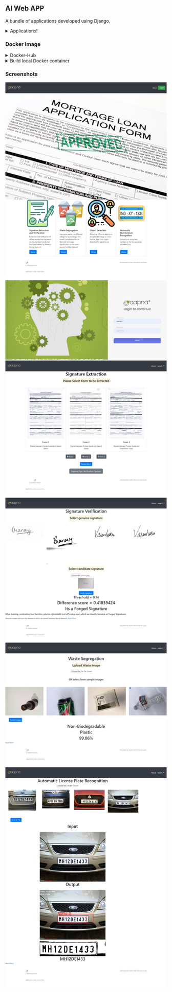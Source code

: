 ## AI Web APP
A bundle of applications developed using Django.
<details>
 <summary>Applications!</summary>

- Signture Extraction and Verification
	- Image Processing
		- OpenCV - ROI, Canny Edge, HSV, Morphological Transformation
	 - Image Classification
		 - Siamese Neural Network - Signature Verification
- Waste Segregation
	- Convolution Neural Network
 - Object Detection
	 - YOLO 
 - Automatic License Plate Recognition 
	 - Viola Jones Algorithm - HaarCascades  
	 - YOLO - Trucks License plate identification ( Integration pending)
	-	pytesseract for OCR, MLP (pending)
</details>

### Docker Image

<details><summary> Docker-Hub</summary><blockquote>

```sh
docker pull vvohra/webapp:v1
```
or
```sh
version: '3.1'

services:
  db:
    image: postgres
    environment:
      POSTGRES_DB: "db"
      POSTGRES_HOST_AUTH_METHOD: "trust"
  web:
    image: vvohra/webapp:v1
    command:
      - /bin/bash
      - -c
      - |
        python manage.py migrate
        python manage.py runserver 0.0.0.0:8000
    ports:
      - "8000:8000"
    depends_on:
      - db
```
```sh
docker-compose up
```
</blockquote></details>

<details><summary> Build local Docker container</summary><blockquote>

```sh
docker-compose build
docker-compose run web bash
python3 manage.py migrate
python3 manage.py createsuperuser
exit
docker-compose up
0.0.0.0:8000
```
</blockquote></details>

### Screenshots
![Home](https://github.com/vasantvohra/AI-WebAPP/blob/master/media/AI%20web%20app.jpg "Homepage")
![Login](https://github.com/vasantvohra/AI-WebAPP/blob/master/media/AAPNA%20Login.jpg "Login")
![Signature Extraction](https://github.com/vasantvohra/AI-WebAPP/blob/master/media/AI%20web%20app%20(1).jpg "Signature Extraction")
![Signature Verification](https://github.com/vasantvohra/AI-WebAPP/blob/master/media/AI%20web%20app%20(3).jpg "Signature Verification")
![Waste Segregation](https://github.com/vasantvohra/AI-WebAPP/blob/master/media/AI%20web%20app%20(4).jpg "Waste Segregation")
![ALPR](https://github.com/vasantvohra/AI-WebAPP/blob/master/media/AI%20web%20app%20(7).jpg "ALPR")
